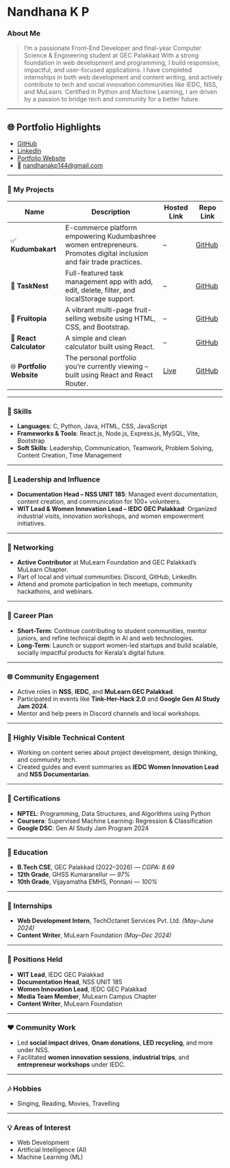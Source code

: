 # Nandhana K P

### About Me

> I’m a passionate Front-End Developer and final-year Computer Science & Engineering student at GEC Palakkad With a strong foundation in web development and programming, I build responsive, impactful, and user-focused applications. I have completed internships in both web development and content writing, and actively contribute to tech and social innovation communities like IEDC, NSS, and MuLearn. Certified in Python and Machine Learning, I am driven by a passion to bridge tech and community for a better future.

---

## 🌐 Portfolio Highlights

- [GitHub](https://github.com/Nandhanakp)  
- [LinkedIn](https://www.linkedin.com/in/nandhana-kp-662312251)  
- [Portfolio Website](https://nandhanakp.github.io/PORTFOLIO_REACT/)  
- 📧 [nandhanakp144@gmail.com](mailto:nandhanakp144@gmail.com)  

---

### 💼 My Projects

| Name                  | Description                                                                                          | Hosted Link                                      | Repo Link                                                    |
|-----------------------|------------------------------------------------------------------------------------------------------|--------------------------------------------------|--------------------------------------------------------------|
| ✅ **Kudumbakart**     | E-commerce platform empowering Kudumbashree women entrepreneurs. Promotes digital inclusion and fair trade practices. | –                                                | [GitHub](https://github.com/Nandhanakp/kudumbakart)          |
| 📝 **TaskNest**        | Full-featured task management app with add, edit, delete, filter, and localStorage support.          | –                                                | [GitHub](https://github.com/Nandhanakp/TaskNest)           |
| 🍎 **Fruitopia**       | A vibrant multi-page fruit-selling website using HTML, CSS, and Bootstrap.                           | –                                                | [GitHub](https://github.com/Nandhanakp/Fruitopia)            |
| 🧮 **React Calculator**| A simple and clean calculator built using React.                                                     | –                                                | [GitHub](https://github.com/Nandhanakp/CALCULATOR_REACT)     |
| 🌐 **Portfolio Website**| The personal portfolio you’re currently viewing – built using React and React Router.               | [Live](https://nandhanakp.github.io/PORTFOLIO_REACT/) | [GitHub](https://github.com/Nandhanakp/NANDHANAKP_PORTFOLIO)       |

---

### 🧠 Skills

- **Languages**: C, Python, Java, HTML, CSS, JavaScript  
- **Frameworks & Tools**: React.js, Node.js, Express.js, MySQL, Vite, Bootstrap  
- **Soft Skills**: Leadership, Communication, Teamwork, Problem Solving, Content Creation, Time Management  

---

### 🏅 Leadership and Influence

- **Documentation Head – NSS UNIT 185**: Managed event documentation, content creation, and communication for 100+ volunteers.
- **WIT Lead & Women Innovation Lead – IEDC GEC Palakkad**: Organized industrial visits, innovation workshops, and women empowerment initiatives.


---

### 🤝 Networking

- **Active Contributor** at MuLearn Foundation and GEC Palakkad’s MuLearn Chapter.
- Part of local and virtual communities: Discord, GitHub, LinkedIn.
- Attend and promote participation in tech meetups, community hackathons, and webinars.

---

### 🎯 Career Plan

- **Short-Term**: Continue contributing to student communities, mentor juniors, and refine technical depth in AI and web technologies.
- **Long-Term**: Launch or support women-led startups and build scalable, socially impactful products for Kerala’s digital future.

---



### 🌐 Community Engagement

- Active roles in **NSS**, **IEDC**, and **MuLearn GEC Palakkad**.
- Participated in events like **Tink-Her-Hack 2.0** and **Google Gen AI Study Jam 2024**.
- Mentor and help peers in Discord channels and local workshops.

---

### 📝 Highly Visible Technical Content

- Working on content series about project development, design thinking, and community tech.
- Created guides and event summaries as **IEDC Women Innovation Lead** and **NSS Documentarian**.


---

### 📜 Certifications

- **NPTEL**: Programming, Data Structures, and Algorithms using Python  
- **Coursera**: Supervised Machine Learning: Regression & Classification  
- **Google DSC**: Gen AI Study Jam Program 2024  

---

### 🧠 Education

- **B.Tech CSE**, GEC Palakkad (2022–2026) — *CGPA: 8.69*  
- **12th Grade**, GHSS Kumaranellur — *97%*  
- **10th Grade**, Vijayamatha EMHS, Ponnani — *100%*  

---

### 💼 Internships

- **Web Development Intern**, TechOctanet Services Pvt. Ltd. *(May–June 2024)*  
- **Content Writer**, MuLearn Foundation *(May–Dec 2024)*  

---

### 📌 Positions Held

- **WIT Lead**, IEDC GEC Palakkad  
- **Documentation Head**, NSS UNIT 185  
- **Women Innovation Lead**, IEDC GEC Palakkad  
- **Media Team Member**, MuLearn Campus Chapter  
- **Content Writer**, MuLearn Foundation  

---

### ❤️ Community Work

- Led **social impact drives**, **Onam donations**, **LED recycling**, and more under NSS.
- Facilitated **women innovation sessions**, **industrial trips**, and **entrepreneur workshops** under IEDC.

---

### 🎶 Hobbies

- Singing, Reading, Movies, Travelling

---

### 💡 Areas of Interest

- Web Development  
- Artificial Intelligence (AI)  
- Machine Learning (ML)
